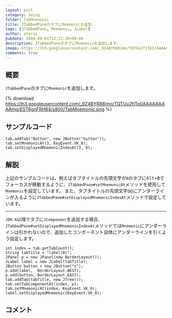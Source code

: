 ```yaml
---
layout: post
category: swing
folder: TabMnemonic
title: JTabbedPaneのタブにMnemonicを追加
tags: [JTabbedPane, Mnemonic, JLabel]
author: aterai
pubdate: 2008-09-01T13:22:20+09:00
description: JTabbedPaneのタブにMnemonicを追加します。
image: https://lh3.googleusercontent.com/_9Z4BYR88imo/TQTUu2fjTpI/AAAAAAAAAmg/EST6gnFRH84/s800/TabMnemonic.png
comments: true
---
```

## 概要
`JTabbedPane`のタブに`Mnemonic`を追加します。

{% download https://lh3.googleusercontent.com/_9Z4BYR88imo/TQTUu2fjTpI/AAAAAAAAAmg/EST6gnFRH84/s800/TabMnemonic.png %}

## サンプルコード
<pre class="prettyprint"><code>tab.addTab("Button", new JButton("button"));
tab.setMnemonicAt(3, KeyEvent.VK_B);
tab.setDisplayedMnemonicIndexAt(3, 0);
</code></pre>

## 解説
上記のサンプルコードは、例えばタブタイトルの先頭文字が`B`のタブに<kbd>Alt+B</kbd>でフォーカスが移動するように、`JTabbedPane#setMnemonicAt`メソッドを使用して`Mnemonic`を設定しています。
また、タブタイトルの先頭文字(`B`)にアンダーラインが入るように`JTabbedPane#setDisplayedMnemonicIndexAt`メソッドで設定しています。

- - - -
`JDK 6`以降でタブに`JComponent`を追加する場合、`JTabbedPane#setDisplayedMnemonicIndexAt`メソッドでは`Mnemonic`にアンダーラインは引かれないので、追加したコンポーネント自体にアンダーラインを引くよう設定します。

<pre class="prettyprint"><code>int index = tab.getTabCount();
String tabTitle = "label(0)";
JPanel p = new JPanel(new BorderLayout());
JLabel label = new JLabel(tabTitle);
JButton button = new JButton("x");
p.add(label,  BorderLayout.WEST);
p.add(button, BorderLayout.EAST);
tab.addTab(tabTitle, new JTree());
tab.setTabComponentAt(index, p);
tab.setMnemonicAt(index, KeyEvent.VK_0);
label.setDisplayedMnemonic(KeyEvent.VK_0);
</code></pre>

## コメント
